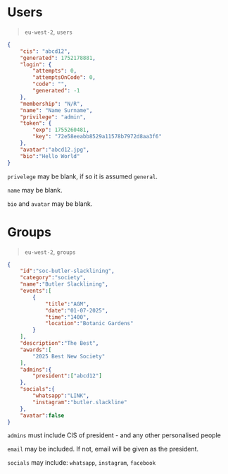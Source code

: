 # Users
> `eu-west-2`, `users`

```json
{
    "cis": "abcd12",
    "generated": 1752178881,
    "login": {
        "attempts": 0,
        "attemptsOnCode": 0,
        "code": "",
        "generated": -1
    },
    "membership": "N/R",
    "name": "Name Surname",
    "privilege": "admin",
    "token": {
        "exp": 1755260481,
        "key": "72e58eeabb8529a11578b7972d8aa3f6"
    },
    "avatar":"abcd12.jpg",
    "bio":"Hello World"
}
```
`privelege` may be blank, if so it is assumed `general`.

`name` may be blank.

`bio` and `avatar` may be blank.

# Groups
> `eu-west-2`, `groups`

```json
{
    "id":"soc-butler-slacklining",
    "category":"society",
    "name":"Butler Slacklining",
    "events":[
        {
            "title":"AGM",
            "date":"01-07-2025",
            "time":"1400",
            "location":"Botanic Gardens"
        }
    ],
    "description":"The Best",
    "awards":[
        "2025 Best New Society"
    ],
    "admins":{
        "president":["abcd12"]
    },
    "socials":{
        "whatsapp":"LINK",
        "instagram":"butler.slackline"
    },
    "avatar":false
}
```
`admins` must include CIS of president - and any other personalised people

`email` may be included. If not, email will be given as the president.

`socials` may include: `whatsapp`, `instagram`, `facebook`